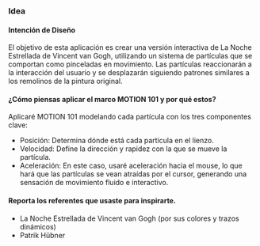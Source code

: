 ### Idea

#### Intención de Diseño

El objetivo de esta aplicación es crear una versión interactiva de La Noche Estrellada de Vincent van Gogh, utilizando un sistema de partículas que se comportan como pinceladas en movimiento. Las partículas reaccionarán a la interacción del usuario y se desplazarán siguiendo patrones similares a los remolinos de la pintura original.

#### ¿Cómo piensas aplicar el marco MOTION 101 y por qué estos?

Aplicaré MOTION 101 modelando cada partícula con los tres componentes clave:

- Posición: Determina dónde está cada partícula en el lienzo.
- Velocidad: Define la dirección y rapidez con la que se mueve la partícula.
- Aceleración: En este caso, usaré aceleración hacia el mouse, lo que hará que las partículas se vean atraídas por el cursor, generando una sensación de movimiento fluido e interactivo.
  
#### Reporta los referentes que usaste para inspirarte.
- La Noche Estrellada de Vincent van Gogh (por sus colores y trazos dinámicos)
-  Patrik Hübner

